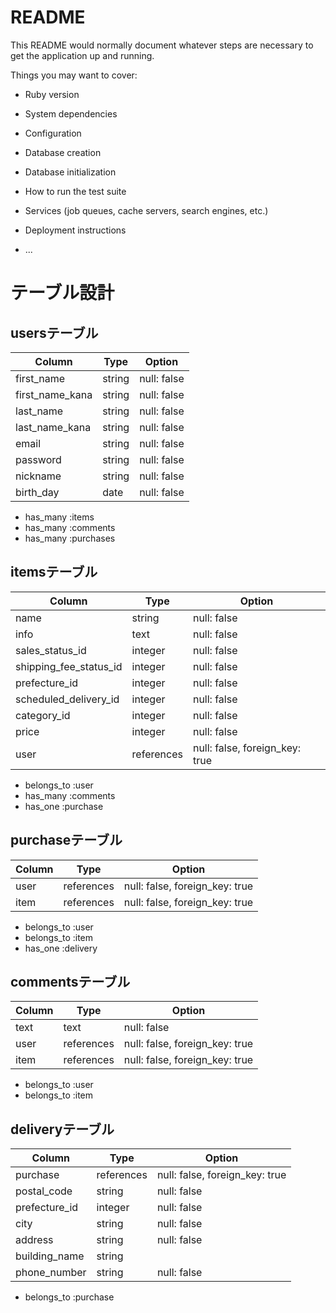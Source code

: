 # README

This README would normally document whatever steps are necessary to get the
application up and running.

Things you may want to cover:

* Ruby version

* System dependencies

* Configuration

* Database creation

* Database initialization

* How to run the test suite

* Services (job queues, cache servers, search engines, etc.)

* Deployment instructions

* ...

# テーブル設計

## usersテーブル

| Column              | Type   | Option      |
| ------------------- | ------ | ----------- |
| first_name          | string | null: false |
| first_name_kana     | string | null: false |
| last_name           | string | null: false |
| last_name_kana      | string | null: false |
| email               | string | null: false |
| password            | string | null: false |
| nickname            | string | null: false |
| birth_day           | date   | null: false |

- has_many :items
- has_many :comments
- has_many :purchases

## itemsテーブル

| Column                 | Type       | Option                         |
| ---------------------- | ---------- | ------------------------------ |
| name                   | string     | null: false                    |
| info                   | text       | null: false                    |
| sales_status_id        | integer    | null: false                    |
| shipping_fee_status_id | integer    | null: false                    |
| prefecture_id          | integer    | null: false                    |
| scheduled_delivery_id  | integer    | null: false                    |
| category_id            | integer    | null: false                    |
| price                  | integer    | null: false                    |
| user                   | references | null: false, foreign_key: true |

- belongs_to :user
- has_many :comments
- has_one :purchase

## purchaseテーブル

| Column | Type       | Option                         |
| ------ | ---------- | ------------------------------ |
| user   | references | null: false, foreign_key: true |
| item   | references | null: false, foreign_key: true |

- belongs_to :user
- belongs_to :item
- has_one :delivery

## commentsテーブル

| Column | Type       | Option                         |
| ------ | ---------- | ------------------------------ |
| text   | text       | null: false                    |
| user   | references | null: false, foreign_key: true |
| item   | references | null: false, foreign_key: true |

- belongs_to :user
- belongs_to :item

## deliveryテーブル

| Column        | Type       | Option                          |
| ------------- | ---------- | ------------------------------- |
| purchase      | references | null: false, foreign_key: true  |
| postal_code   | string     | null: false                     |
| prefecture_id | integer    | null: false                     |
| city          | string     | null: false                     |
| address       | string     | null: false                     |
| building_name | string     |                                 |
| phone_number  | string     | null: false                     |

- belongs_to :purchase
